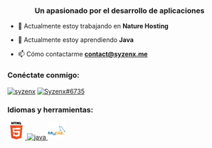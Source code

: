 <h3 align="center">Un apasionado por el desarrollo de aplicaciones</h3>

- 🔭 Actualmente estoy trabajando en **Nature Hosting**

- 🌱 Actualmente estoy aprendiendo **Java**

- 📫 Cómo contactarme **contact@syzenx.me**

<h3 align="left">Conéctate conmigo:</h3>
<p align="left">
<a href="https://twitter.com/syzenx" target= "en blanco"><img align="center" src="https://raw.githubusercontent.com/rahuldkjain/github-profile-readme-generator/master/src/images/icons/Social/twitter.svg" alt= "syzenx" height="30" width="40" /></a>
<a href="https://discord.gg/Syzenx#6735" target="blank"><img align="center" src ="https://raw.githubusercontent.com/rahuldkjain/github-profile-readme-generator/master/src/images/icons/Social/discord.svg" alt="Syzenx#6735" height="30" width="40" /></a >
</p>

<h3 align="left">Idiomas y herramientas:</h3>
<p align="left"> <a href="https://www.w3.org/html/" target="_blank" rel=" noreferrer"> <img src="https://raw.githubusercontent.com/devicons/devicon/master/icons/html5/html5-original-wordmark.svg" alt="html5" width="40" height="40 "/> </a> <a href="https://www.java.com" target="_blank" rel="noreferrer"> <img src="https://raw.githubusercontent.com/devicons/ devicon/master/icons/java/java-original.svg" alt="java" width="40" height="40"/> </a> <a href="https://www.mysql.com/ "objetivo="_blank" rel="noreferrer"> <img src="https://raw.githubusercontent.com/devicons/devicon/master/icons/mysql/mysql-original-wordmark.svg" alt="mysql" width="40 " altura="40"/> </a> </p>
